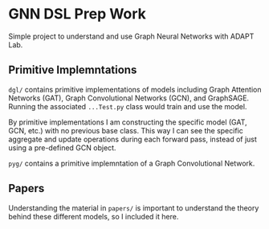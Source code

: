 # GNN DSL Prep Work

Simple project to understand and use Graph Neural Networks with ADAPT Lab.

## Primitive Implemntations
`dgl/` contains primitive implementations of models including Graph Attention Networks (GAT), Graph Convolutional Networks (GCN), and GraphSAGE. Running the associated `...Test.py` class would train and use the model.

By primitive implementations I am constructing the specific model (GAT, GCN, etc.) with no previous base class. This way I can see the specific aggregate and update operations during each forward pass, instead of just using a pre-defined GCN object. 

`pyg/` contains a primitive implemntation of a Graph Convolutional Network.

## Papers
Understanding the material in `papers/` is important to understand the theory behind these different models, so I included it here. 

